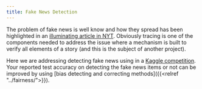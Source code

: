 ```yaml
---
title: Fake News Detection
---
```



The problem of fake news is well know and how they spread has been highlighted in an [illuminating article in NYT](https://www.nytimes.com/2016/11/20/business/media/how-fake-news-spreads.html). Obviously tracing is one of the components needed to address the issue where a mechanism is built to verify all elements of a story (and this is the subject of another project). 

Here we are addressing detecting fake news using  in a [Kaggle competition](https://www.kaggle.com/mrisdal/fake-news). Your reported test accuracy on detecting the fake news items or not can be improved by using [bias detecting and correcting methods]({{<relref "../fairness/">}}). 



